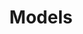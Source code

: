---
title: "Models"
sidebar:
nav: "docs"
layout: single
excerpt: "Application Models"
sitemap: false
share: true
permalink: /docs/models/
---